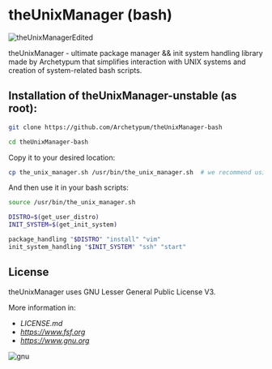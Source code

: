 # theUnixManager (bash)
![theUnixManagerEdited](https://github.com/user-attachments/assets/6c0b3fbc-1d09-4d35-9dde-33b22a468c45)

theUnixManager - ultimate package manager && init system handling library made by Archetypum
that simplifies interaction with UNIX systems and creation of system-related bash scripts. 

 ## Installation of theUnixManager-unstable (as root):

```bash
git clone https://github.com/Archetypum/theUnixManager-bash
```

```bash
cd theUnixManager-bash
```

Copy it to your desired location:

```bash
cp the_unix_manager.sh /usr/bin/the_unix_manager.sh  # we recommend using this path
```

And then use it in your bash scripts:

```bash
source /usr/bin/the_unix_manager.sh

DISTRO=$(get_user_distro)
INIT_SYSTEM=$(get_init_system)

package_handling "$DISTRO" "install" "vim"
init_system_handling "$INIT_SYSTEM" "ssh" "start"
```

## License

theUnixManager uses GNU Lesser General Public License V3. 

More information in:

- _LICENSE.md_
- _https://www.fsf.org_
- _https://www.gnu.org_

![gnu](https://github.com/user-attachments/assets/66935a97-374f-4dbc-9f1c-428070fda139)
